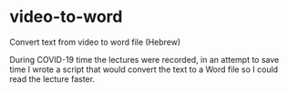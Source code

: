 # video-to-word
Convert text from video to word file (Hebrew)

During COVID-19 time the lectures were recorded, in an attempt to save time I wrote a script that would 
convert the text to a Word file so I could read the lecture faster.
